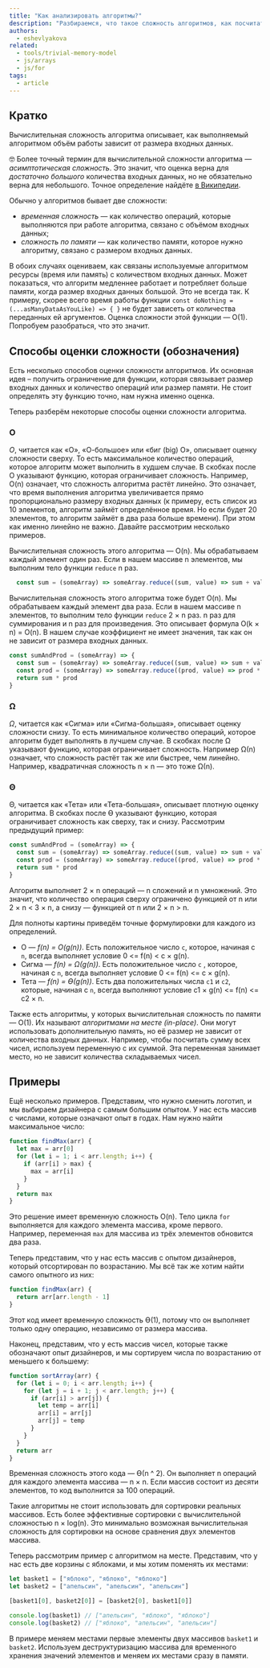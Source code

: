 ```yaml
---
title: "Как анализировать алгоритмы?"
description: "Разбираемся, что такое сложность алгоритмов, как посчитать сложность по времени и по памяти."
authors:
  - eshevlyakova
related:
  - tools/trivial-memory-model
  - js/arrays
  - js/for
tags:
  - article
---
```


## Кратко

Вычислительная сложность алгоритма описывает, как выполняемый алгоритмом объём работы зависит от размера входных данных.

<aside>

🤓 Более точный термин для вычислительной сложности алгоритма — _асимптотическая сложность_. Это значит, что оценка верна для _достаточно большого_ количества входных данных, но не обязательно верна для небольшого. Точное определение найдёте [в Википедии](https://ru.wikipedia.org/wiki/%D0%92%D1%8B%D1%87%D0%B8%D1%81%D0%BB%D0%B8%D1%82%D0%B5%D0%BB%D1%8C%D0%BD%D0%B0%D1%8F_%D1%81%D0%BB%D0%BE%D0%B6%D0%BD%D0%BE%D1%81%D1%82%D1%8C).

</aside>

Обычно у алгоритмов бывает две сложности:

- _временная сложность_ — как количество операций, которые выполняются при работе алгоритма, связано с объёмом входных данных;
- _сложность по памяти_ — как количество памяти, которое нужно алгоритму, связано с размером входных данных.

В обоих случаях оцениваем, как связаны используемые алгоритмом ресурсы (время или память) с количеством входных данных. Может показаться, что алгоритм медленнее работает и потребляет больше памяти, когда размер входных данных большой. Это не всегда так. К примеру, скорее всего время работы функции `const doNothing = (...asManyDataAsYouLike) => { }` не будет зависеть от количества переданных ей аргументов. Оценка сложности этой функции — O(1). Попробуем разобраться, что это значит.

## Способы оценки сложности (обозначения)

Есть несколько способов оценки сложности алгоритмов. Их основная идея – получить ограничение для функции, которая связывает размер входных данных и количество операций или размер памяти. Не стоит определять эту функцию точно, нам нужна именно оценка.

Теперь разберём некоторые способы оценки сложности алгоритма.

### O

_O_, читается как «О», «О-большое» или «биг (big) О», описывает оценку сложности сверху. То есть максимальное количество операций, которое алгоритм может выполнить в худшем случае. В скобках после О указывают функцию, которая ограничивает сложность. Например, O(n) означает, что сложность алгоритма растёт линейно. Это означает, что время выполнения алгоритма увеличивается прямо пропорционально размеру входных данных (к примеру, есть список из 10 элементов, алгоритм займёт определённое время. Но если будет 20 элементов, то алгоритм займёт в два раза больше времени). При этом как именно линейно не важно. Давайте рассмотрим несколько примеров.

Вычислительная сложность этого алгоритма — O(n). Мы обрабатываем каждый элемент один раз. Если в нашем массиве n элементов, мы выполним тело функции `reduce` n раз.

```js
  const sum = (someArray) => someArray.reduce((sum, value) => sum + value, 0)
```

Вычислительная сложность этого алгоритма тоже будет O(n). Мы обрабатываем каждый элемент два раза. Если в нашем массиве n элементов, то выполним тело функции `reduce` 2 × n раз. n раз для суммирования и n раз для произведения. Это описывает формула O(k × n) = O(n). В нашем случае коэффициент не имеет значения, так как он не зависит от размера входных данных.

```js
const sumAndProd = (someArray) => {
  const sum = (someArray) => someArray.reduce((sum, value) => sum + value, 0)
  const prod = (someArray) => someArray.reduce((prod, value) => prod * value, 1)
  return sum * prod
}
```

### Ω

_Ω_, читается как «Сигма» или «Сигма-большая», описывает оценку сложности снизу. То есть минимальное количество операций, которое алгоритм будет выполнять в лучшем случае. В скобках после Ω указывают функцию, которая ограничивает сложность. Например Ω(n) означает, что сложность растёт так же или быстрее, чем линейно. Например, квадратичная сложность n × n — это тоже Ω(n).

### Θ

Θ, читается как «Тета» или «Тета-большая», описывает плотную оценку алгоритма. В скобках после ϴ указывают функцию, которая ограничивает сложность как сверху, так и снизу. Рассмотрим предыдущий пример:

```js
const sumAndProd = (someArray) => {
  const sum = (someArray) => someArray.reduce((sum, value) => sum + value, 0)
  const prod = (someArray) => someArray.reduce((prod, value) => prod * value, 1)
  return sum * prod
}
```

Алгоритм выполняет 2 × n операций — n сложений и n умножений. Это значит, что количество операция сверху ограничено функцией от n или 2 × n < 3 × n, а снизу — функцией от n или 2 × n > n.

Для полноты картины приведём точные формулировки для каждого из определений.

- O — _f(n) = O(g(n))_. Есть положительное число `c`, которое, начиная с `n`, всегда выполняет условие 0 <= f(n) < c × g(n).
- Сигма — _f(n) = Ω(g(n))_. Есть положительное число `c` , которое, начиная с `n`, всегда выполняет условие 0 <= f(n) <= c × g(n).
- Тета — _f(n) = ϴ(g(n))_. Есть два положительных числа `c1` и `c2`, которые, начиная с `n`, всегда выполняют условие c1 × g(n) <= f(n) <= c2 × n.

Также есть алгоритмы, у которых вычислительная сложность по памяти — O(1). Их называют _алгоритмами на месте (in-place)_. Они могут использовать дополнительную память, но её размер не зависит от количества входных данных. Например, чтобы посчитать сумму всех чисел, используем переменную с их суммой. Эта переменная занимает место, но не зависит количества складываемых чисел.

## Примеры

Ещё несколько примеров. Представим, что нужно сменить логотип, и мы выбираем дизайнера с самым большим опытом. У нас есть массив с числами, которые означают опыт в годах. Нам нужно найти максимальное число:

```js
function findMax(arr) {
  let max = arr[0]
  for (let i = 1; i < arr.length; i++) {
    if (arr[i] > max) {
      max = arr[i]
    }
  }
  return max
}
```

Это решение имеет временную сложность O(n). Тело цикла `for` выполняется для каждого элемента массива, кроме первого. Например, переменная `max` для массива из трёх элементов обновится два раза.

Теперь представим, что у нас есть массив с опытом дизайнеров, который отсортирован по возрастанию. Мы всё так же хотим найти самого опытного из них:

```js
function findMax(arr) {
  return arr[arr.length - 1]
}
```

Этот код имеет временную сложность ϴ(1), потому что он выполняет только одну операцию, независимо от размера массива.

Наконец, представим, что у есть массив чисел, которые также обозначают опыт дизайнеров, и мы сортируем числа по возрастанию от меньшего к большему:

```js
function sortArray(arr) {
  for (let i = 0; i < arr.length; i++) {
    for (let j = i + 1; j < arr.length; j++) {
      if (arr[i] > arr[j]) {
        let temp = arr[i]
        arr[i] = arr[j]
        arr[j] = temp
      }
    }
  }
  return arr
}
```

Временная сложность этого кода — ϴ(n ^ 2). Он выполняет n операций для каждого элемента массива — n × n. Если массив состоит из десяти элементов, то код выполнится за 100 операций.

Такие алгоритмы не стоит использовать для сортировки реальных массивов. Есть более эффективные сортировки с вычислительной сложностью n × log(n). Это минимально возможная вычислительная сложность для сортировки на основе сравнения двух элементов массива.

Теперь рассмотрим пример с алгоритмом на месте. Представим, что у нас есть две корзины с яблоками, и мы хотим поменять их местами:

```js
let basket1 = ["яблоко", "яблоко", "яблоко"]
let basket2 = ["апельсин", "апельсин", "апельсин"]

[basket1[0], basket2[0]] = [basket2[0], basket1[0]]

console.log(basket1) // ["апельсин", "яблоко", "яблоко"]
console.log(basket2) // ["яблоко", "апельсин", "апельсин"]
```

В примере меняем местами первые элементы двух массивов `basket1` и `basket2`. Используем деструктуризацию массива для временного хранения значений элементов и меняем их местами сразу в памяти.

